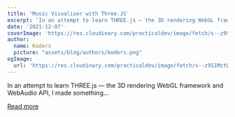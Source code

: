```yaml
---
title: 'Music Visualiser with Three.JS'
excerpt: 'In an attempt to learn THREE.js — the 3D rendering WebGL framework and WebAudio API, I made something...'
date: '2021-12-07'
coverImage: 'https://res.cloudinary.com/practicaldev/image/fetch/s--z9S1MctW--/c_imagga_scale,f_auto,fl_progressive,h_420,q_auto,w_1000/https://dev-to-uploads.s3.amazonaws.com/uploads/articles/ap98uk74e697320s86ee.png'
author:
  name: Koders
  picture: "assets/blog/authors/koders.png"
ogImage:
  url: 'https://res.cloudinary.com/practicaldev/image/fetch/s--z9S1MctW--/c_imagga_scale,f_auto,fl_progressive,h_420,q_auto,w_1000/https://dev-to-uploads.s3.amazonaws.com/uploads/articles/ap98uk74e697320s86ee.png'
---
```


In an attempt to learn THREE.js — the 3D rendering WebGL framework and WebAudio API, I made something...

[Read more](https://dev.to/harryholland/music-visualiser-with-threejs-3j22)

